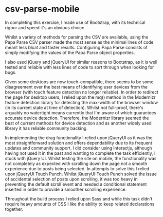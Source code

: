 # csv-parse-mobile

In completing this exercise, I made use of Bootstrap, with its technical rigour and speed it's an obvious choice.

Whilst a variety of methods for parsing the CSV are available, using the Papa Parse CSV parser made the most sense as the minimal lines of code meant less bloat and faster results. Configuring Papa Parse consists of simply modifying the values of the Papa Parse object properties.

I also used jQuery and jQueryUI for similar reasons to Bootstrap, as it is well tested and reliable with less lines of code to sort through when looking for bugs.

Given some desktops are now touch-compatible, there seems to be some disagreement over the best means of identifying user devices from the browser (with touch feature detection no longer reliable). In order to redirect the page for desktop users, I relied upon the mq() method in the Modernizr feature detection library for detecting the max-width of the browser window (in its current state at time of detection). Whilst not full-proof, there's arguably no watertight means currently that I'm aware of which guarantees accurate device detection. Therefore, the Modernizr library seemed the best of current methods for device detection and as another widely used library it has reliable community backing.

In implementing the drag functionality I relied upon jQueryUI as it was the most straightforward solution and offers dependability due to its frequent updates and community support. I did consider using Interactjs, although having not used it in the past and wanting to complete the task efficiently, I stuck with jQuery UI. Whilst testing the site on mobile, the functionality was not completely as expected with scrolling down the page not a smooth experience due to posts being selected. In attempts to solve this I relied upon jQueryUI Touch Punch. Whilst jQueryUI Touch Punch solved the issue of accidental selection of posts upon scrolling, it was too heavy in preventing the default scroll event and needed a conditional statement inserted in order to provide a smoother scrolling experience.

Throughout the build process I relied upon Sass and while this task didn't require heavy amounts of CSS I like the ability to keep related declarations together.
